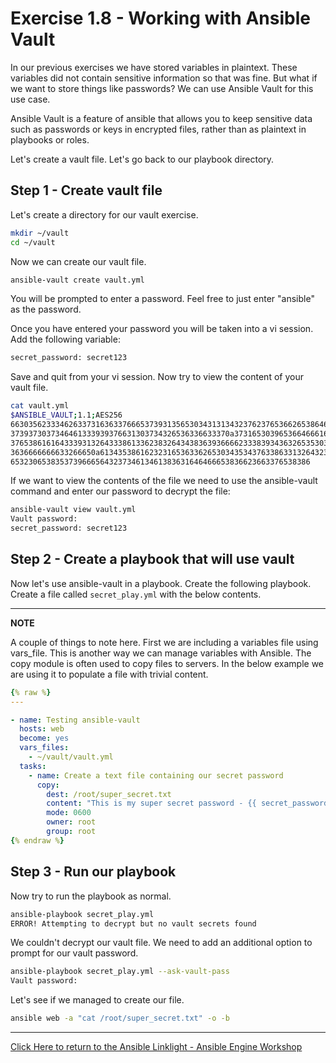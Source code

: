 # Exercise 1.8 - Working with Ansible Vault

In our previous exercises we have stored variables in plaintext. These variables did not contain sensitive information so that was fine. But what if we want to store things like passwords? We can use Ansible Vault for this use case.

Ansible Vault is a feature of ansible that allows you to keep sensitive data such as passwords or keys in encrypted files, rather than as plaintext in playbooks or roles.

Let's create a vault file. Let's go back to our playbook directory.


## Step 1 - Create vault file

Let's create a directory for our vault exercise.

```bash
mkdir ~/vault
cd ~/vault
```

Now we can create our vault file.

```bash
ansible-vault create vault.yml
```

You will be prompted to enter a password. Feel free to just enter "ansible" as the password.

Once you have entered your password you will be taken into a vi session. Add the following variable:

```bash
secret_password: secret123
```

Save and quit from your vi session. Now try to view the content of your vault file.

```bash
cat vault.yml
$ANSIBLE_VAULT;1.1;AES256
66303562333462633731636337666537393135653034313134323762376536626538646238326339
3739373037346461333939376631303734326536336633370a373165303965366466616433656230
37653861616433393132643338613362383264343836393666623338393436326535303063653264
3636666666633266650a613435386162323165363362653034353437633863313264323330316336
6532306538353739666564323734613461383631646466653836623663376538386
```

If we want to view the contents of the file we need to use the ansible-vault command and enter our password to decrypt the file:

```bash
ansible-vault view vault.yml
Vault password:
secret_password: secret123
```

## Step 2 - Create a playbook that will use vault

Now let's use ansible-vault in a playbook. Create the following playbook. Create a file called `secret_play.yml` with the below contents.

---
**NOTE**

A couple of things to note here. First we are including a variables file using vars_file. This is another way we can manage variables with Ansible. The copy module is often used to copy files to servers. In the below example we are using it to populate a file with trivial content.

```yml
{% raw %}
---

- name: Testing ansible-vault
  hosts: web
  become: yes
  vars_files:
    - ~/vault/vault.yml
  tasks:
    - name: Create a text file containing our secret password
      copy:
        dest: /root/super_secret.txt
        content: "This is my super secret password - {{ secret_password }}."
        mode: 0600
        owner: root
        group: root
{% endraw %}
```

## Step 3 - Run our playbook

Now try to run the playbook as normal.

```bash
ansible-playbook secret_play.yml
ERROR! Attempting to decrypt but no vault secrets found
```

We couldn't decrypt our vault file. We need to add an additional option to prompt for our vault password.

```bash
ansible-playbook secret_play.yml --ask-vault-pass
Vault password:
```

Let's see if we managed to create our file.

```bash
ansible web -a "cat /root/super_secret.txt" -o -b
```
---

[Click Here to return to the Ansible Linklight - Ansible Engine Workshop](../README.md)
